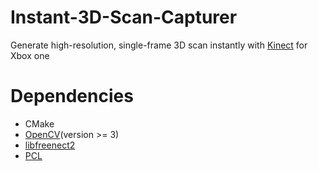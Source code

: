 # Instant-3D-Scan-Capturer
Generate high-resolution, single-frame 3D scan instantly with [Kinect](https://en.wikipedia.org/wiki/Kinect) for Xbox one

# Dependencies
- CMake
- [OpenCV](https://github.com/opencv/opencv)(version >= 3)
- [libfreenect2](https://github.com/OpenKinect/libfreenect2)
- [PCL](https://github.com/PointCloudLibrary/pcl)
